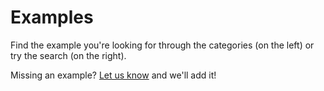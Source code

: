 # Examples

<p>Find the example you're looking for through the categories (on the left) or try the search (on the right).</p>

<p>Missing an example? <a href="https://go.microsoft.com/fwlink/?linkid=854101" target="_blank">Let us know</a> and we'll add it!</p>